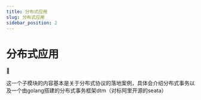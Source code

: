 ```yaml
---
title: 分布式应用
slug: 分布式应用
sidebar_position: 2
---
```



# 分布式应用

<div class="callout callout-bg-2 callout-border-2">
<div class='callout-emoji'>🍞</div>
<p>这一个子模块的内容基本是关于分布式协议的落地案例，具体会介绍分布式事务以及一个由golang搭建的分布式事务框架dtm（对标阿里开源的seata）</p>
</div>

